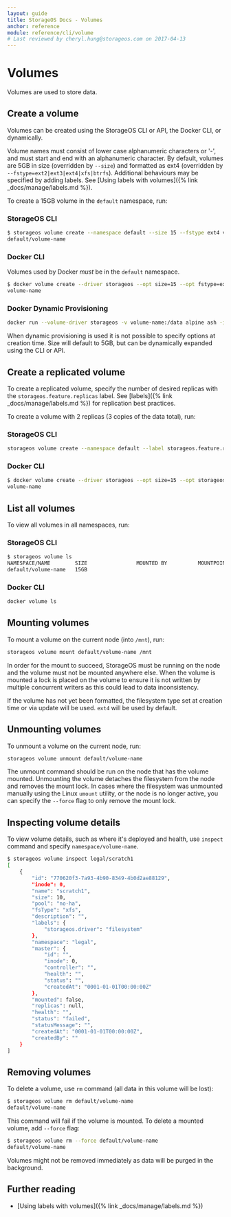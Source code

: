 ```yaml
---
layout: guide
title: StorageOS Docs - Volumes
anchor: reference
module: reference/cli/volume
# Last reviewed by cheryl.hung@storageos.com on 2017-04-13
---
```


# Volumes

Volumes are used to store data.

## Create a volume

Volumes can be created using the StorageOS CLI or API, the Docker CLI, or
dynamically.

Volume names must consist of lower case alphanumeric characters or '-', and must
start and end with an alphanumeric character. By default, volumes are 5GB in
size (overridden by `--size`) and formatted as ext4 (overridden by
`--fstype=ext2|ext3|ext4|xfs|btrfs`). Additional behaviours may be specified by
adding labels. See [Using labels with volumes]({% link _docs/manage/labels.md %}).

To create a 15GB volume in the `default` namespace, run:

### StorageOS CLI

```bash
$ storageos volume create --namespace default --size 15 --fstype ext4 volume-name
default/volume-name
```

### Docker CLI

Volumes used by Docker *must* be in the `default` namespace.

```bash
$ docker volume create --driver storageos --opt size=15 --opt fstype=ext4 volume-name
volume-name
```

### Docker Dynamic Provisioning

```bash
docker run --volume-driver storageos -v volume-name:/data alpine ash -i
```

When dynamic provisioning is used it is not possible to specify options at
creation time. Size will default to 5GB, but can be dynamically expanded using
the CLI or API.

## Create a replicated volume

To create a replicated volume, specify the number of desired replicas with the
`storageos.feature.replicas` label. See [labels]({% link _docs/manage/labels.md %})
for replication best practices.

To create a volume with 2 replicas (3 copies of the data total), run:

### StorageOS CLI

```bash
storageos volume create --namespace default --label storageos.feature.replicas=2 volume-name
```

### Docker CLI

```bash
$ docker volume create --driver storageos --opt size=15 --opt storageos.feature.replicas=2 volume-name
volume-name
```

## List all volumes

To view all volumes in all namespaces, run:

### StorageOS CLI

```bash
$ storageos volume ls
NAMESPACE/NAME        SIZE                MOUNTED BY          MOUNTPOINT          STATUS              REPLICAS
default/volume-name   15GB                                                        active              0/0
```

### Docker CLI

```bash
docker volume ls
```

## Mounting volumes

To mount a volume on the current node (into `/mnt`), run:

```bash
storageos volume mount default/volume-name /mnt
```

In order for the mount to succeed, StorageOS must be running on the node and the
volume must not be mounted anywhere else. When the volume is mounted a lock is
placed on the volume to ensure it is not written by multiple concurrent writers
as this could lead to data inconsistency.

If the volume has not yet been formatted, the filesystem type set at creation
time or via update will be used. `ext4` will be used by default.

## Unmounting volumes

To unmount a volume on the current node, run:

```bash
storageos volume unmount default/volume-name
```

The unmount command should be run on the node that has the volume mounted.
Unmounting the volume detaches the filesystem from the node and removes the
mount lock. In cases where the filesystem was unmounted manually using the Linux
`umount` utility, or the node is no longer active, you can specify the `--force`
flag to only remove the mount lock.

## Inspecting volume details

To view volume details, such as where it's deployed and health, use `inspect`
command and specify `namespace/volume-name`.

```bash
$ storageos volume inspect legal/scratch1
[
    {
        "id": "770620f3-7a93-4b90-8349-4b0d2ae88129",
        "inode": 0,
        "name": "scratch1",
        "size": 10,
        "pool": "no-ha",
        "fsType": "xfs",
        "description": "",
        "labels": {
            "storageos.driver": "filesystem"
        },
        "namespace": "legal",
        "master": {
            "id": "",
            "inode": 0,
            "controller": "",
            "health": "",
            "status": "",
            "createdAt": "0001-01-01T00:00:00Z"
        },
        "mounted": false,
        "replicas": null,
        "health": "",
        "status": "failed",
        "statusMessage": "",
        "createdAt": "0001-01-01T00:00:00Z",
        "createdBy": ""
    }
]
```

## Removing volumes

To delete a volume, use `rm` command (all data in this volume will be lost):

```bash
$ storageos volume rm default/volume-name
default/volume-name
```

This command will fail if the volume is mounted. To delete a mounted volume, add
`--force` flag:

```bash
$ storageos volume rm --force default/volume-name
default/volume-name
```

Volumes might not be removed immediately as data will be purged in the
background.

## Further reading

* [Using labels with volumes]({% link _docs/manage/labels.md %})
